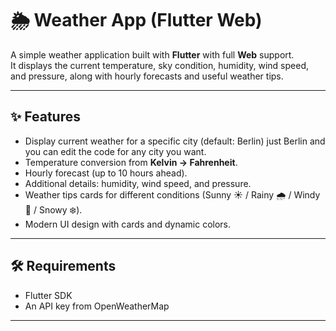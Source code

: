 # 🌦️ Weather App (Flutter Web)

A simple weather application built with **Flutter** with full **Web** support.  
It displays the current temperature, sky condition, humidity, wind speed, and pressure, along with hourly forecasts and useful weather tips.

---

## ✨ Features
- Display current weather for a specific city (default: Berlin) just Berlin and you can edit the code for any city you want.
- Temperature conversion from **Kelvin → Fahrenheit**.
- Hourly forecast (up to 10 hours ahead).
- Additional details: humidity, wind speed, and pressure.
- Weather tips cards for different conditions (Sunny ☀️ / Rainy 🌧️ / Windy 💨 / Snowy ❄️).
- Modern UI design with cards and dynamic colors.

---

## 🛠️ Requirements
- Flutter SDK
- An API key from OpenWeatherMap

---

